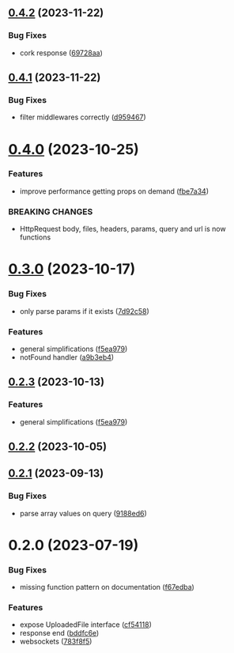 ## [0.4.2](https://github.com/ionited/fiber/compare/0.4.1...0.4.2) (2023-11-22)

### Bug Fixes

* cork response ([69728aa](https://github.com/ionited/fiber/commit/69728aacbb055fc3471ddd334f7278d29cd6fc30))

## [0.4.1](https://github.com/ionited/fiber/compare/0.4.0...0.4.1) (2023-11-22)

### Bug Fixes

* filter middlewares correctly ([d959467](https://github.com/ionited/fiber/commit/d9594677168cdaf5936d6c93939cc58832a8696c))

# [0.4.0](https://github.com/ionited/fiber/compare/0.3.0...0.4.0) (2023-10-25)

### Features

* improve performance getting props on demand ([fbe7a34](https://github.com/ionited/fiber/commit/fbe7a3496b28639e1e32cc67405f3dd642fbcf6a))

### BREAKING CHANGES

* HttpRequest body, files, headers, params, query and url is now functions

# [0.3.0](https://github.com/ionited/fiber/compare/0.2.2...0.3.0) (2023-10-17)

### Bug Fixes

* only parse params if it exists ([7d92c58](https://github.com/ionited/fiber/commit/7d92c58aa68b5bab816cbd16fce13809060b10cd))

### Features

* general simplifications ([f5ea979](https://github.com/ionited/fiber/commit/f5ea9799d1bd7797624c59284cbe2f23628b14eb))
* notFound handler ([a9b3eb4](https://github.com/ionited/fiber/commit/a9b3eb44bdd38b2e4b28fca82f8e37642ab9a09b))

## [0.2.3](https://github.com/ionited/fiber/compare/0.2.1...0.2.3) (2023-10-13)

### Features

* general simplifications ([f5ea979](https://github.com/ionited/fiber/commit/f5ea9799d1bd7797624c59284cbe2f23628b14eb))

## [0.2.2](https://github.com/ionited/fiber/compare/0.2.1...0.2.2) (2023-10-05)

## [0.2.1](https://github.com/ionited/fiber/compare/0.2.0...0.2.1) (2023-09-13)

### Bug Fixes

* parse array values on query ([9188ed6](https://github.com/ionited/fiber/commit/9188ed6dd42226f1a5b2558b076a13258e6ae162))

# 0.2.0 (2023-07-19)

### Bug Fixes

* missing function pattern on documentation ([f67edba](https://github.com/ionited/fiber/commit/f67edba65cc1c0eef596c430eb736d6322afd585))

### Features

* expose UploadedFile interface ([cf54118](https://github.com/ionited/fiber/commit/cf541189db80ed3f10063eaeb7114e49362488e0))
* response end ([bddfc6e](https://github.com/ionited/fiber/commit/bddfc6e4d7a0d74ab706fc9d02c1314fe96f8b0e))
* websockets ([783f8f5](https://github.com/ionited/fiber/commit/783f8f596e9de87a3e84816d150f51a66bd27f7c))

